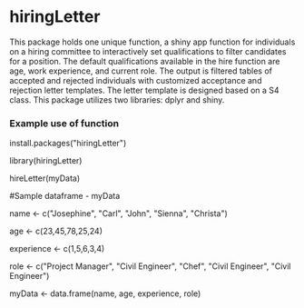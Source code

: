 # hiringLetter

This package holds one unique function, a shiny app function for individuals on a hiring committee to interactively set qualifications to filter candidates for a position. 
The default qualifications available in the hire function are age, work experience, and current role. 
The output is filtered tables of accepted and rejected individuals with customized acceptance and rejection letter templates. 
The letter template is designed based on a S4 class. This package utilizes two libraries: dplyr and shiny. 

### Example use of function

install.packages("hiringLetter")

library(hiringLetter)

hireLetter(myData)

#Sample dataframe - myData

name <- c("Josephine", "Carl", "John", "Sienna", "Christa")

age <- c(23,45,78,25,24)

experience <- c(1,5,6,3,4)

role <- c("Project Manager", "Civil Engineer", "Chef", "Civil Engineer", "Civil Engineer")

myData <- data.frame(name, age, experience, role)
